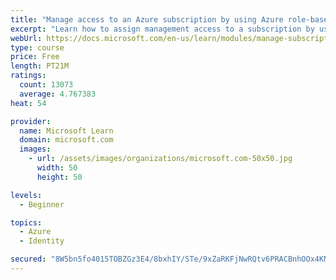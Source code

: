 ```yaml
---
title: "Manage access to an Azure subscription by using Azure role-based access control (RBAC)"
excerpt: "Learn how to assign management access to a subscription by using Azure role-based access control."
webUrl: https://docs.microsoft.com/en-us/learn/modules/manage-subscription-access-azure-rbac/
type: course
price: Free
length: PT21M
ratings:
  count: 13073
  average: 4.767383
heat: 54

provider:
  name: Microsoft Learn
  domain: microsoft.com
  images:
    - url: /assets/images/organizations/microsoft.com-50x50.jpg
      width: 50
      height: 50

levels:
  - Beginner

topics:
  - Azure
  - Identity

secured: "8W5bn5fo4015TOBZGz3E4/8bxhIY/STe/9xZaRKFjNwRQtv6PRACBnhOOx4KNNj3ofCvJynBl+jJumJ29EHDeCEIzG8aRMdt/43455c8PTAq0urg3EWM3qtArF9sPluONjn3UCnXzwDsGC9aSabcoOEoyEp3MYAYqqSBlwt00KvowZWBMABpUIU1DY7DP5lt4kTO1fVNHUrXQG/kXuq+iePKNRkmtisC4QubhUQ938zse/JROoojMr84kz7+zk+c9SvRiCb/YgQpZKtCDRV8c/i1u387wHdTTiRiNGAcjmblMQj0ezvi/iy1wZ6ky+N2ZIPf6ctbX4SuZaC3HmiCtw5zzZW4i48Y4RcQDGARGYGLa4DykL7SeTLpkuMKXvfDER4ezZccuh8TdqIml0pxXA31N6958QfLRFCT3KpSHHgsK7Cqu78qe1XBT8huIBEc;+pgdxY22tvcgzngjxbhI/w=="
---
```



